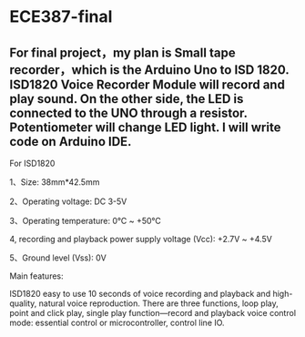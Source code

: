 # ECE387-final

For final project，my plan is Small tape recorder，which is the Arduino Uno to ISD 1820. ISD1820 Voice Recorder Module will record and play sound. On the other side, the LED is connected to the UNO through a resistor. Potentiometer will change LED light. I will write code on Arduino IDE.
----
For ISD1820

1、Size: 38mm*42.5mm

2、Operating voltage: DC 3-5V

3、Operating temperature: 0℃ ~ +50℃

4, recording and playback power supply voltage (Vcc): +2.7V ~ +4.5V

5、Ground level (Vss): 0V

Main features:

ISD1820 easy to use 10 seconds of voice recording and playback and high-quality, natural voice reproduction. There are three functions, loop play, point and click play, single play function—record and playback voice control mode: essential control or microcontroller, control line IO.

